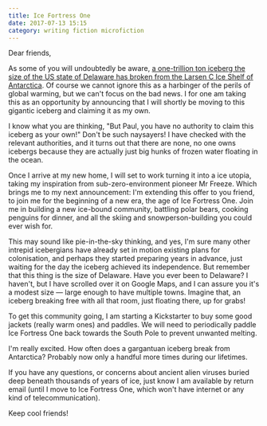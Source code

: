 ```yaml
---
title: Ice Fortress One
date: 2017-07-13 15:15
category: writing fiction microfiction
---
```


Dear friends,

As some of you will undoubtedly be aware, [a one-trillion ton iceberg the size of
the US state of Delaware has broken from the Larsen C Ice Shelf of Antarctica][1].
Of course we cannot ignore this as a harbinger of the perils of global warming,
but we can't focus on the bad news. I for one am taking this as an opportunity
by announcing that I will shortly be moving to this gigantic iceberg and
claiming it as my own.

I know what you are thinking, "But Paul, you have no authority to claim this
iceberg as your own!" Don't be such naysayers! I have checked with the relevant
authorities, and it turns out that there are none, no one owns icebergs because
they are actually just big hunks of frozen water floating in the ocean.

Once I arrive at my new home, I will set to work turning it into a ice utopia,
taking my inspiration from sub-zero-environment pioneer Mr Freeze. Which brings
me to my next announcement: I'm extending this offer to you friend, to join me
for the beginning of a new era, the age of Ice Fortress One. Join me in building
a new ice-bound community, battling polar bears, cooking penguins for dinner,
and all the skiing and snowperson-building you could ever wish for.

This may sound like pie-in-the-sky thinking, and yes, I'm sure many other
intrepid icebergians have already set in motion existing plans for colonisation,
and perhaps they started preparing years in advance, just waiting for the day
the iceberg achieved its independence. But remember that this thing is the size
of Delaware. Have you ever been to Delaware? I haven't, but I have scrolled over
it on Google Maps, and I can assure you it's a modest size — large enough to
have multiple towns. Imagine that, an iceberg breaking free with all that room,
just floating there, up for grabs!

To get this community going, I am starting a Kickstarter to buy some good
jackets (really warm ones) and paddles. We will need to periodically paddle Ice
Fortress One back towards the South Pole to prevent unwanted melting.

I'm really excited. How often does a gargantuan iceberg break from Antarctica?
Probably now only a handful more times during our lifetimes.

If you have any questions, or concerns about ancient alien viruses buried deep
beneath thousands of years of ice, just know I am available by return email
(until I move to Ice Fortress One, which won't have internet or any kind of
telecommunication).

Keep cool friends!

[1]: https://www.nytimes.com/interactive/2017/06/09/climate/antarctica-rift-update.html
